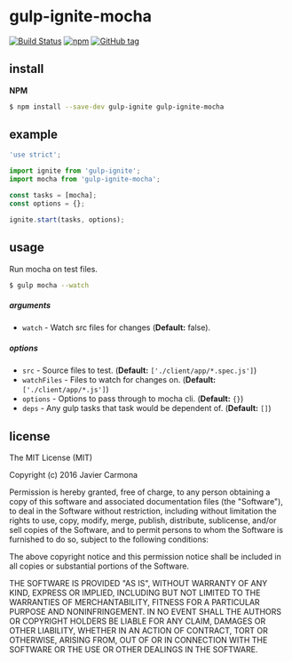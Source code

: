 # gulp-ignite-mocha

[![Build Status](https://travis-ci.org/jscarmona/gulp-ignite-mocha.svg?branch=master)](https://travis-ci.org/jscarmona/gulp-ignite-mocha)
[![npm](https://img.shields.io/npm/dt/gulp-ignite-mocha.svg?maxAge=2592000)]()
[![GitHub tag](https://img.shields.io/github/release/jscarmona/gulp-ignite-mocha.svg?maxAge=2592000)]()

## install

**NPM**

```bash
$ npm install --save-dev gulp-ignite gulp-ignite-mocha
```

## example

```js
'use strict';

import ignite from 'gulp-ignite';
import mocha from 'gulp-ignite-mocha';

const tasks = [mocha];
const options = {};

ignite.start(tasks, options);

```

## usage

Run mocha on test files.

```bash
$ gulp mocha --watch
```

##### arguments
- `watch` - Watch src files for changes (**Default:** false).

##### options
- `src` - Source files to test. (**Default:** `['./client/app/*.spec.js']`)
- `watchFiles` - Files to watch for changes on. (**Default:** `['./client/app/*.js']`)
- `options` - Options to pass through to mocha cli. (**Default:** `{}`)
- `deps` - Any gulp tasks that task would be dependent of. (**Default:** `[]`)

## license

The MIT License (MIT)

Copyright (c) 2016 Javier Carmona

Permission is hereby granted, free of charge, to any person obtaining a copy
of this software and associated documentation files (the "Software"), to deal
in the Software without restriction, including without limitation the rights
to use, copy, modify, merge, publish, distribute, sublicense, and/or sell
copies of the Software, and to permit persons to whom the Software is
furnished to do so, subject to the following conditions:

The above copyright notice and this permission notice shall be included in
all copies or substantial portions of the Software.

THE SOFTWARE IS PROVIDED "AS IS", WITHOUT WARRANTY OF ANY KIND, EXPRESS OR
IMPLIED, INCLUDING BUT NOT LIMITED TO THE WARRANTIES OF MERCHANTABILITY,
FITNESS FOR A PARTICULAR PURPOSE AND NONINFRINGEMENT. IN NO EVENT SHALL THE
AUTHORS OR COPYRIGHT HOLDERS BE LIABLE FOR ANY CLAIM, DAMAGES OR OTHER
LIABILITY, WHETHER IN AN ACTION OF CONTRACT, TORT OR OTHERWISE, ARISING FROM,
OUT OF OR IN CONNECTION WITH THE SOFTWARE OR THE USE OR OTHER DEALINGS IN
THE SOFTWARE.
